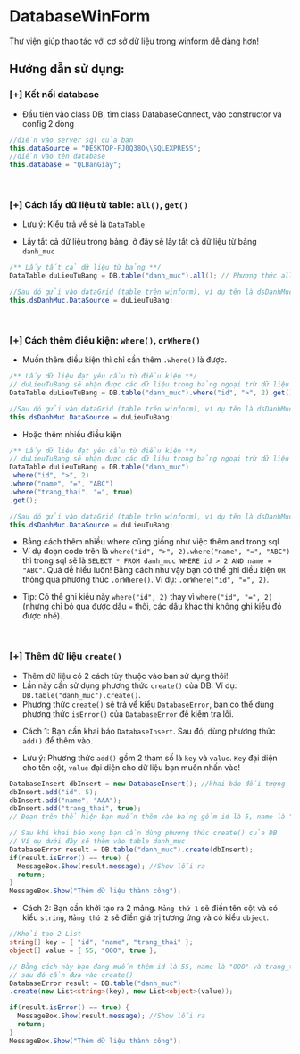 # DatabaseWinForm
Thư viện giúp thao tác với cơ sở dữ liệu trong winform dễ dàng hơn!

## Hướng dẫn sử dụng:

### [+] Kết nối database
- Đầu tiên vào class DB, tìm class DatabaseConnect, vào constructor và config 2 dòng
````csharp
//điền vào server sql của bạn
this.dataSource = "DESKTOP-FJ0Q38O\\SQLEXPRESS";
//điền vào tên database
this.database = "QLBanGiay";
````
&nbsp;

### [+] Cách lấy dữ liệu từ table: `all()`, `get()`
+ Lưu ý: Kiểu trả về sẽ là `DataTable`

- Lấy tất cả dữ liệu trong bảng, ở đây sẽ lấy tất cả dữ liệu từ bảng `danh_muc`
````csharp
/** Lấy tất cả dữ liệu từ bảng **/
DataTable duLieuTuBang = DB.table("danh_muc").all(); // Phương thức all là lấy tất cả

//Sau đó gửi vào dataGrid (table trên winform), ví dụ tên là dsDanhMuc
this.dsDanhMuc.DataSource = duLieuTuBang;
````
&nbsp;

### [+] Cách thêm điều kiện: `where()`, `orWhere()`
- Muốn thêm điều kiện thì chỉ cần thêm `.where()` là được.
````csharp
/** Lấy dữ liệu đạt yêu cầu từ điều kiện **/
// duLieuTuBang sẽ nhận được các dữ liệu trong bảng ngoại trừ dữ liệu có id là 1
DataTable duLieuTuBang = DB.table("danh_muc").where("id", ">", 2).get();

//Sau đó gửi vào dataGrid (table trên winform), ví dụ tên là dsDanhMuc
this.dsDanhMuc.DataSource = duLieuTuBang;
````

- Hoặc thêm nhiều điều kiện
````csharp
/** Lấy dữ liệu đạt yêu cầu từ điều kiện **/
// duLieuTuBang sẽ nhận được các dữ liệu trong bảng ngoại trừ dữ liệu có id là 1
DataTable duLieuTuBang = DB.table("danh_muc")
.where("id", ">", 2)
.where("name", "=", "ABC")
.where("trang_thai", "=", true)
.get();

//Sau đó gửi vào dataGrid (table trên winform), ví dụ tên là dsDanhMuc
this.dsDanhMuc.DataSource = duLieuTuBang;
````
+ Bằng cách thêm nhiều where cũng giống như việc thêm and trong sql
+ Ví dụ đoạn code trên là `where("id", ">", 2).where("name", "=", "ABC")` thì trong sql sẽ là `SELECT * FROM danh_muc WHERE id > 2 AND name = "ABC"`. Quá dễ hiểu luôn!
Bằng cách như vậy bạn có thể ghi điều kiện `OR` thông qua phương thức `.orWhere()`. Ví dụ: `.orWhere("id", "=", 2)`.
- Tip: Có thể ghi kiểu này `where("id", 2)` thay vì `where("id", "=", 2)` (nhưng chỉ bỏ qua được dấu `=` thôi, các dấu khác thì không ghi kiểu đó được nhé).

&nbsp;

### [+] Thêm dữ liệu `create()`
- Thêm dữ liệu có 2 cách tùy thuộc vào bạn sử dụng thôi!
- Lần này cần sử dụng phương thức `create()` của DB. Ví dụ: `DB.table("danh_muc").create()`.
- Phương thức `create()` sẽ trả về kiểu `DatabaseError`, bạn có thể dùng phương thức `isError()` của `DatabaseError` để kiểm tra lỗi.

+ Cách 1: Bạn cần khai báo `DatabaseInsert`. Sau đó, dùng phương thức `add()` để thêm vào.
- Lưu ý: Phương thức `add()` gồm 2 tham số là `key` và `value`. `Key` đại diện cho tên cột, `value` đại diện cho dữ liệu bạn muốn nhấn vào!
````csharp
DatabaseInsert dbInsert = new DatabaseInsert(); //khai báo đối tượng
dbInsert.add("id", 5);
dbInsert.add("name", "AAA");
dbInsert.add("trang_thai", true);
// Đoạn trên thể hiện bạn muốn thêm vào bảng gồm id là 5, name là "AAA" và trang_thai là true

// Sau khi khai báo xong bạn cần dùng phương thức create() của DB
// Ví dụ dưới đây sẽ thêm vào table danh_muc
DatabaseError result = DB.table("danh_muc").create(dbInsert);
if(result.isError() == true) {
  MessageBox.Show(result.message); //Show lỗi ra
  return;
}
MessageBox.Show("Thêm dữ liệu thành công");

````

+ Cách 2: Bạn cần khởi tạo ra 2 mảng. `Mảng thứ 1` sẽ điền tên cột và có kiểu `string`, `Mảng thứ 2` sẽ điền giá trị tương ứng và có kiểu `object`.
````csharp
//Khởi tạo 2 List
string[] key = { "id", "name", "trang_thai" };
object[] value = { 55, "OOO", true };

// Bằng cách này bạn đang muốn thêm id là 55, name là "OOO" và trang_thai là true.
// sau đó cần đưa vào create()
DatabaseError result = DB.table("danh_muc")
.create(new List<string>(key), new List<object>(value));

if(result.isError() == true) {
  MessageBox.Show(result.message); //Show lỗi ra
  return;
}
MessageBox.Show("Thêm dữ liệu thành công");
````

